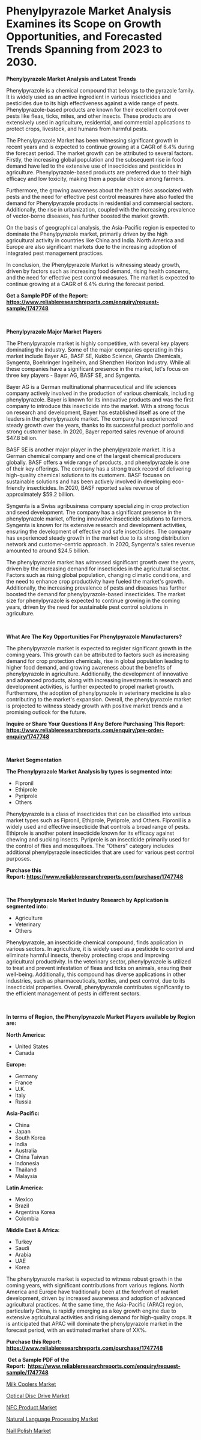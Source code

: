 <p><h1>Phenylpyrazole Market Analysis Examines its Scope on Growth Opportunities, and Forecasted Trends Spanning from 2023 to 2030.</h1></p><p><strong>Phenylpyrazole Market Analysis and Latest Trends</strong></p>
<p><p>Phenylpyrazole is a chemical compound that belongs to the pyrazole family. It is widely used as an active ingredient in various insecticides and pesticides due to its high effectiveness against a wide range of pests. Phenylpyrazole-based products are known for their excellent control over pests like fleas, ticks, mites, and other insects. These products are extensively used in agriculture, residential, and commercial applications to protect crops, livestock, and humans from harmful pests.</p><p>The Phenylpyrazole Market has been witnessing significant growth in recent years and is expected to continue growing at a CAGR of 6.4% during the forecast period. The market growth can be attributed to several factors. Firstly, the increasing global population and the subsequent rise in food demand have led to the extensive use of insecticides and pesticides in agriculture. Phenylpyrazole-based products are preferred due to their high efficacy and low toxicity, making them a popular choice among farmers.</p><p>Furthermore, the growing awareness about the health risks associated with pests and the need for effective pest control measures have also fueled the demand for Phenylpyrazole products in residential and commercial sectors. Additionally, the rise in urbanization, coupled with the increasing prevalence of vector-borne diseases, has further boosted the market growth.</p><p>On the basis of geographical analysis, the Asia-Pacific region is expected to dominate the Phenylpyrazole market, primarily driven by the high agricultural activity in countries like China and India. North America and Europe are also significant markets due to the increasing adoption of integrated pest management practices.</p><p>In conclusion, the Phenylpyrazole Market is witnessing steady growth, driven by factors such as increasing food demand, rising health concerns, and the need for effective pest control measures. The market is expected to continue growing at a CAGR of 6.4% during the forecast period.</p></p>
<p><strong>Get a Sample PDF of the Report:&nbsp; <a href="https://www.reliableresearchreports.com/enquiry/request-sample/1747748">https://www.reliableresearchreports.com/enquiry/request-sample/1747748</a></strong></p>
<p>&nbsp;</p>
<p><strong>Phenylpyrazole Major Market Players</strong></p>
<p><p>The Phenylpyrazole market is highly competitive, with several key players dominating the industry. Some of the major companies operating in this market include Bayer AG, BASF SE, Kukbo Science, Gharda Chemicals, Syngenta, Boehringer Ingelheim, and Shenzhen Horizon Industry. While all these companies have a significant presence in the market, let's focus on three key players - Bayer AG, BASF SE, and Syngenta.</p><p>Bayer AG is a German multinational pharmaceutical and life sciences company actively involved in the production of various chemicals, including phenylpyrazole. Bayer is known for its innovative products and was the first company to introduce this insecticide into the market. With a strong focus on research and development, Bayer has established itself as one of the leaders in the phenylpyrazole market. The company has experienced steady growth over the years, thanks to its successful product portfolio and strong customer base. In 2020, Bayer reported sales revenue of around $47.8 billion.</p><p>BASF SE is another major player in the phenylpyrazole market. It is a German chemical company and one of the largest chemical producers globally. BASF offers a wide range of products, and phenylpyrazole is one of their key offerings. The company has a strong track record of delivering high-quality chemical solutions to its customers. BASF focuses on sustainable solutions and has been actively involved in developing eco-friendly insecticides. In 2020, BASF reported sales revenue of approximately $59.2 billion.</p><p>Syngenta is a Swiss agribusiness company specializing in crop protection and seed development. The company has a significant presence in the phenylpyrazole market, offering innovative insecticide solutions to farmers. Syngenta is known for its extensive research and development activities, ensuring the development of effective and safe insecticides. The company has experienced steady growth in the market due to its strong distribution network and customer-centric approach. In 2020, Syngenta's sales revenue amounted to around $24.5 billion.</p><p>The phenylpyrazole market has witnessed significant growth over the years, driven by the increasing demand for insecticides in the agricultural sector. Factors such as rising global population, changing climatic conditions, and the need to enhance crop productivity have fueled the market's growth. Additionally, the increasing prevalence of pests and diseases has further boosted the demand for phenylpyrazole-based insecticides. The market size for phenylpyrazole is expected to continue growing in the coming years, driven by the need for sustainable pest control solutions in agriculture.</p></p>
<p>&nbsp;</p>
<p><strong>What Are The Key Opportunities For Phenylpyrazole Manufacturers?</strong></p>
<p><p>The phenylpyrazole market is expected to register significant growth in the coming years. This growth can be attributed to factors such as increasing demand for crop protection chemicals, rise in global population leading to higher food demand, and growing awareness about the benefits of phenylpyrazole in agriculture. Additionally, the development of innovative and advanced products, along with increasing investments in research and development activities, is further expected to propel market growth. Furthermore, the adoption of phenylpyrazole in veterinary medicine is also contributing to the market's expansion. Overall, the phenylpyrazole market is projected to witness steady growth with positive market trends and a promising outlook for the future.</p></p>
<p><strong>Inquire or Share Your Questions If Any Before Purchasing This Report: <a href="https://www.reliableresearchreports.com/enquiry/pre-order-enquiry/1747748">https://www.reliableresearchreports.com/enquiry/pre-order-enquiry/1747748</a></strong></p>
<p>&nbsp;</p>
<p><strong>Market Segmentation</strong></p>
<p><strong>The Phenylpyrazole Market Analysis by types is segmented into:</strong></p>
<p><ul><li>Fipronil</li><li>Ethiprole</li><li>Pyriprole</li><li>Others</li></ul></p>
<p><p>Phenylpyrazole is a class of insecticides that can be classified into various market types such as Fipronil, Ethiprole, Pyriprole, and Others. Fipronil is a widely used and effective insecticide that controls a broad range of pests. Ethiprole is another potent insecticide known for its efficacy against chewing and sucking insects. Pyriprole is an insecticide primarily used for the control of flies and mosquitoes. The "Others" category includes additional phenylpyrazole insecticides that are used for various pest control purposes.</p></p>
<p><strong>Purchase this Report:&nbsp;<a href="https://www.reliableresearchreports.com/purchase/1747748">https://www.reliableresearchreports.com/purchase/1747748</a></strong></p>
<p>&nbsp;</p>
<p><strong>The Phenylpyrazole Market Industry Research by Application is segmented into:</strong></p>
<p><ul><li>Agriculture</li><li>Veterinary</li><li>Others</li></ul></p>
<p><p>Phenylpyrazole, an insecticide chemical compound, finds application in various sectors. In agriculture, it is widely used as a pesticide to control and eliminate harmful insects, thereby protecting crops and improving agricultural productivity. In the veterinary sector, phenylpyrazole is utilized to treat and prevent infestation of fleas and ticks on animals, ensuring their well-being. Additionally, this compound has diverse applications in other industries, such as pharmaceuticals, textiles, and pest control, due to its insecticidal properties. Overall, phenylpyrazole contributes significantly to the efficient management of pests in different sectors.</p></p>
<p>&nbsp;</p>
<p><strong>In terms of Region, the Phenylpyrazole Market Players available by Region are:</strong></p>
<p>
    <p> <strong> North America: </strong>
        <ul>
            <li>United States</li>
            <li>Canada</li>
        </ul>
        </p> 
    <p> <strong> Europe: </strong>
        <ul>
            <li>Germany</li>
            <li>France</li>
            <li>U.K.</li>
            <li>Italy</li>
            <li>Russia</li>
        </ul>
        </p> 
    <p> <strong> Asia-Pacific: </strong>
        <ul>
            <li>China</li>
            <li>Japan</li>
            <li>South Korea</li>
            <li>India</li>
            <li>Australia</li>
            <li>China Taiwan</li>
            <li>Indonesia</li>
            <li>Thailand</li>
            <li>Malaysia</li>
        </ul>
        </p> 
    <p> <strong> Latin America: </strong>
        <ul>
            <li>Mexico</li>
            <li>Brazil</li>
            <li>Argentina Korea</li>
            <li>Colombia</li>
        </ul>
        </p> 
    <p> <strong> Middle East & Africa: </strong>
        <ul>
            <li>Turkey</li>
            <li>Saudi</li>
            <li>Arabia</li>
            <li>UAE</li>
            <li>Korea</li>
        </ul>
    </p>
    </p>
<p><p>The phenylpyrazole market is expected to witness robust growth in the coming years, with significant contributions from various regions. North America and Europe have traditionally been at the forefront of market development, driven by increased awareness and adoption of advanced agricultural practices. At the same time, the Asia-Pacific (APAC) region, particularly China, is rapidly emerging as a key growth engine due to extensive agricultural activities and rising demand for high-quality crops. It is anticipated that APAC will dominate the phenylpyrazole market in the forecast period, with an estimated market share of XX%.</p></p>
<p><strong>Purchase this Report: <a href="https://www.reliableresearchreports.com/purchase/1747748">https://www.reliableresearchreports.com/purchase/1747748</a></strong></p>
<p>&nbsp;<strong>Get a Sample PDF of the Report:&nbsp;&nbsp;<a href="https://www.reliableresearchreports.com/enquiry/request-sample/1747748">https://www.reliableresearchreports.com/enquiry/request-sample/1747748</a></strong></p>
<p><strong></strong></p>
<p><p><a href="https://medium.com/@melt.scale.beast/milk-coolers-market-size-cagr-trends-2024-2030-9a6f256d0e98">Milk Coolers Market</a></p><p><a href="https://medium.com/@deirdredavies67/optical-disc-drive-market-report-reveals-the-latest-trends-and-growth-opportunities-of-this-market-3adfbd8dccb4">Optical Disc Drive Market</a></p><p><a href="https://medium.com/@avaalsop666/nfc-product-market-insight-market-trends-growth-forecasted-from-2023-to-2030-7d717be82c8f">NFC Product Market</a></p><p><a href="https://medium.com/@jaylonlesch/natural-language-processing-market-competitive-analysis-market-trends-and-forecast-to-2030-f7470f87fd20">Natural Language Processing Market</a></p><p><a href="https://medium.com/@christianhunter987/nail-polish-market-the-key-to-successful-business-strategy-forecast-till-2030-8298ca32dfcb">Nail Polish Market</a></p></p>